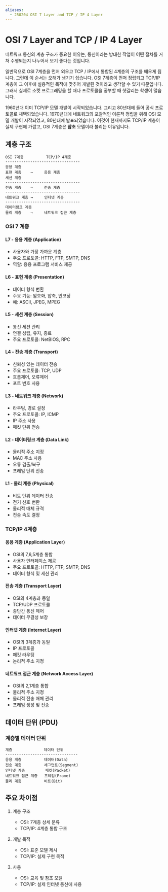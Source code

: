 ```yaml
---
aliases:
  - 250204 OSI 7 Layer and TCP / IP 4 Layer
---
```

# OSI 7 Layer and TCP / IP 4 Layer

네트워크 통신의 계층 구조가 중요한 이유는, 통신이라는 방대한 작업이 어떤 절차를 거쳐 수행되는지 나누어서 보기 좋다는 것입니다. 

일반적으로 OSI 7계층을 먼저 외우고 TCP / IP에서 통합된 4계층의 구조를 배우게 됩니다. 그런데 이 순서는 오해가 생기기 쉽습니다. OSI 7계층이 먼저 정립되고 TCP/IP 계층이 그 이후에 실용적인 목적에 맞추어 개발된 것이라고 생각할 수 있기 때문입니다. 그래서 실제로 소켓 프로그래밍을 할 때나 프로토콜을 공부할 때 헷갈리는 학생이 많습니다. 

1960년대 이미 TCP/IP 모델 개발이 시작되었습니다. 그리고 80년대에 들어 공식 프로토콜로 채택되었습니다. 
1970년대에 네트워크의 포괄적인 이론적 정립을 위해 OSI 모델 개발이 시작되었고, 80년대에 발표되었습니다.
이것이 현재까지도 TCP/IP 계층이 실제 구현에 가깝고, OSI 7계층은 **참초** 모델이라 불리는 이유입니다. 
## 계층 구조
```
OSI 7계층          TCP/IP 4계층
---------------------------------
응용 계층
표현 계층    →     응용 계층
세션 계층
---------------------------------
전송 계층    →     전송 계층
---------------------------------
네트워크 계층 →     인터넷 계층
---------------------------------
데이터링크 계층
물리 계층    →     네트워크 접근 계층
```

### OSI 7 계층

#### L7 - 응용 계층 (Application)
- 사용자와 가장 가까운 계층
- 주요 프로토콜: HTTP, FTP, SMTP, DNS
- 역할: 응용 프로그램 서비스 제공

#### L6 - 표현 계층 (Presentation)
- 데이터 형식 변환
- 주요 기능: 암호화, 압축, 인코딩
- 예: ASCII, JPEG, MPEG

#### L5 - 세션 계층 (Session)
- 통신 세션 관리
- 연결 성립, 유지, 종료
- 주요 프로토콜: NetBIOS, RPC

#### L4 - 전송 계층 (Transport)
- 신뢰성 있는 데이터 전송
- 주요 프로토콜: TCP, UDP
- 흐름제어, 오류제어
- 포트 번호 사용

#### L3 - 네트워크 계층 (Network)
- 라우팅, 경로 설정
- 주요 프로토콜: IP, ICMP
- IP 주소 사용
- 패킷 단위 전송

#### L2 - 데이터링크 계층 (Data Link)
- 물리적 주소 지정
- MAC 주소 사용
- 오류 검출/복구
- 프레임 단위 전송

#### L1 - 물리 계층 (Physical)
- 비트 단위 데이터 전송
- 전기 신호 변환
- 물리적 매체 규격
- 전송 속도 결정

### TCP/IP 4계층

#### 응용 계층 (Application Layer)
- OSI의 7,6,5계층 통합
- 사용자 인터페이스 제공
- 주요 프로토콜: HTTP, FTP, SMTP, DNS
- 데이터 형식 및 세션 관리

#### 전송 계층 (Transport Layer)
- OSI의 4계층과 동일
- TCP/UDP 프로토콜
- 종단간 통신 제어
- 데이터 무결성 보장

#### 인터넷 계층 (Internet Layer)
- OSI의 3계층과 동일
- IP 프로토콜
- 패킷 라우팅
- 논리적 주소 지정

#### 네트워크 접근 계층 (Network Access Layer)
- OSI의 2,1계층 통합
- 물리적 주소 지정
- 물리적 전송 매체 관리
- 프레임 생성 및 전송

## 데이터 단위 (PDU)

### 계층별 데이터 단위
```
계층              데이터 단위
--------------------------------
응용 계층          데이터(Data)
전송 계층          세그먼트(Segment)
인터넷 계층         패킷(Packet)
네트워크 접근 계층   프레임(Frame)
물리 계층          비트(Bit)
```

## 주요 차이점

1. 계층 구조
   - OSI: 7계층 상세 분류
   - TCP/IP: 4계층 통합 구조

2. 개발 목적
   - OSI: 표준 모델 제시
   - TCP/IP: 실제 구현 목적

3. 사용
   - OSI: 교육 및 참조 모델
   - TCP/IP: 실제 인터넷 통신에 사용